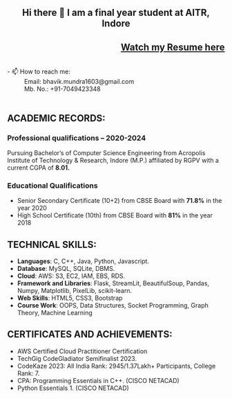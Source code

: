 <!--
**Bhavik1603/Bhavik1603** is a ✨ _special_ ✨ repository because its `README.md` (this file) appears on your GitHub profile.

Here are some ideas to get you started:

- 🔭 I’m currently working on ...
- 🌱 I’m currently learning ...
- 👯 I’m looking to collaborate on ...
- 🤔 I’m looking for help with ...
- 💬 Ask me about ...
- 📫 How to reach me: ...
- 😄 Pronouns: ...
- ⚡ Fun fact: ...
-->
<h2 align="center">Hi there 👋 I am a final year student at AITR, Indore</h2>
<h2 align = "right"><a href = "https://github.com/Bhavik1603/Bhavik1603/blob/main/Bhavik%20Mundra%20Resume.pdf">Watch my Resume here</a></h2><br>
- 📫 How to reach me: 
        <br />&nbsp;&nbsp;&nbsp;&nbsp;&nbsp;&nbsp;&nbsp;&nbsp;&nbsp;&nbsp;Email: bhavik.mundra1603@gmail.com 
        <br />&nbsp;&nbsp;&nbsp;&nbsp;&nbsp;&nbsp;&nbsp;&nbsp;&nbsp;&nbsp;Mb. No.: +91-7049423348<br /><br />

## ACADEMIC RECORDS:
<h3>Professional qualifications  – 2020-2024 </h3>
Pursuing Bachelor’s of Computer Science Engineering from Acropolis Institute of Technology & Research, Indore
(M.P.) affiliated by RGPV with a current CGPA of <b>8.01.</b> <br>
<h3>Educational Qualifications</h3>
<ul>
    <li> Senior Secondary Certificate (10+2) from CBSE Board with <b>71.8%</b> in the year 2020</li>
    <li> High School Certificate (10th) from CBSE Board with <b>81%</b> in the year 2018</li>
</ul>



## TECHNICAL SKILLS:
<ul>
  <li><b>Languages</b>: C, C++, Java, Python, Javascript.</li>
  <li><b>Database</b>: MySQL, SQLite, DBMS.</li>
  <li><b>Cloud</b>: AWS: S3, EC2, IAM, EBS, RDS.</li>
  <li><b>Framework and Libraries</b>: Flask, StreamLit, BeautifulSoup, Pandas, Numpy, Matplotlib, PixelLib, scikit-learn.</li>
  <li><b>Web Skills</b>: HTML5, CSS3, Bootstrap</li>
  <li><b>Course Work</b>: OOPS, Data Structures, Socket Programming, Graph Theory, Machine Learning</li>
</ul>

## CERTIFICATES AND ACHIEVEMENTS:
<ul>
        <li>AWS Certified Cloud Practitioner Certification</li>
        <li>TechGig CodeGladiator Semifinalist 2023.</li>
        <li>CodeKaze 2023: All India Rank: 2945/1.37Lakh+ Participants, College Rank: 7.</li>
        <li>CPA: Programming Essentials in C++. (CISCO NETACAD)</li>
        <li>Python Essentials 1. (CISCO NETACAD)</li>
</ul>

